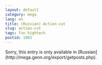 ```yaml
---
layout: default
category: mega
lang: en
title: (Russian) Action-cut
slug: action-cut
tags: fun hightech 
postid: 1083
---
```

<p>Sorry, this entry is only available in [Russian](http://mega.genn.org/export/getposts.php).</p>